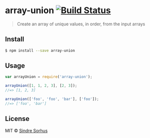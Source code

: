 # array-union [![Build Status](https://travis-ci.org/sindresorhus/array-union.svg?branch=master)](https://travis-ci.org/sindresorhus/array-union)

> Create an array of unique values, in order, from the input arrays


## Install

```sh
$ npm install --save array-union
```


## Usage

```js
var arrayUnion = require('array-union');

arrayUnion([1, 1, 2, 3], [2, 3]);
//=> [1, 2, 3]

arrayUnion(['foo', 'foo', 'bar'], ['foo']);
//=> ['foo', 'bar']
```


## License

MIT © [Sindre Sorhus](http://sindresorhus.com)
